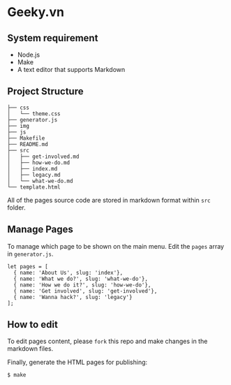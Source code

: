 # Geeky.vn

## System requirement

- Node.js
- Make
- A text editor that supports Markdown

## Project Structure

```
├── css
│   └── theme.css
├── generator.js
├── img
├── js
├── Makefile
├── README.md
├── src
│   ├── get-involved.md
│   ├── how-we-do.md
│   ├── index.md
│   ├── legacy.md
│   └── what-we-do.md
└── template.html
```

All of the pages source code are stored in markdown format within `src` folder.

## Manage Pages

To manage which page to be shown on the main menu. Edit the `pages` array in `generator.js`.

```
let pages = [
  { name: 'About Us', slug: 'index'},
  { name: 'What we do?', slug: 'what-we-do'},
  { name: 'How we do it?', slug: 'how-we-do'},
  { name: 'Get involved', slug: 'get-involved'},
  { name: 'Wanna hack?', slug: 'legacy'}
];

```

## How to edit

To edit pages content, please `fork` this repo and make changes in the markdown files.

Finally, generate the HTML pages for publishing:

```
$ make
```


